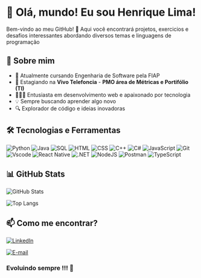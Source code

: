 # 👋 Olá, mundo! Eu sou Henrique Lima!

Bem-vindo ao meu GitHub! 🚀 Aqui você encontrará projetos, exercicios e desafios interessantes abordando diversos temas e linguagens de programação

## 🚀 Sobre mim
- 📖 Atualmente cursando Engenharia de Software pela FIAP
- 💼 Estagiando na **Vivo Telefoncia** - **PMO área de Métricas e Portifólio (TI)**
- 🧑🏽‍💻 Entusiasta em desenvolvimento web e apaixonado por tecnologia
- 💡 Sempre buscando aprender algo novo
- 🔍 Explorador de código e ideias inovadoras

## 🛠️ Tecnologias e Ferramentas

![Python](https://img.shields.io/badge/-Python-3776AB?style=for-the-badge&logo=python&logoColor=ffdd54)
![Java](https://img.shields.io/badge/java-%23ED8B00.svg?style=for-the-badge&logo=openjdk&logoColor=white)
![SQL](https://img.shields.io/badge/-SQL-4479A1?style=for-the-badge&logo=postgresql&logoColor=white)
![HTML](https://img.shields.io/badge/-HTML5-E34F26?style=for-the-badge&logo=html5&logoColor=white)
![CSS](https://img.shields.io/badge/-CSS3-1572B6?style=for-the-badge&logo=css3&logoColor=white)
![C++](https://img.shields.io/badge/-C++-00599C?style=for-the-badge&logo=c%2B%2B&logoColor=white)
![C#](https://img.shields.io/badge/-C%23-239120?style=for-the-badge&logo=c-sharp&logoColor=white)
![JavaScript](https://img.shields.io/badge/-JavaScript-F7DF1E?style=for-the-badge&logo=javascript&logoColor=black)
![Git](https://img.shields.io/badge/GIT-E44C30?style=for-the-badge&logo=git&logoColor=white)
![Vscode](https://img.shields.io/badge/Vscode-007ACC?style=for-the-badge&logo=visual-studio-code&logoColor=white)
![React Native](https://img.shields.io/badge/React_Native-20232A?style=for-the-badge&logo=react&logoColor=61DAFB)
![.NET](https://img.shields.io/badge/.NET-5C2D91?style=for-the-badge&logo=.net&logoColor=white)
![NodeJS](https://img.shields.io/badge/node.js-6DA55F?style=for-the-badge&logo=node.js&logoColor=white)
![Postman](https://img.shields.io/badge/Postman-FF6C37.svg?style=for-the-badge&logo=Postman&logoColor=white)
![TypeScript](https://img.shields.io/badge/TypeScript-007ACC?style=for-the-badge&logo=typescript&logoColor=white)

## 📊 GitHub Stats

![GitHub Stats](https://github-readme-stats.vercel.app/api?username=HLima214&theme=tokyonight&hide=issues&show_icons=true)

![Top Langs](https://github-readme-stats-git-masterrstaa-rickstaa.vercel.app/api/top-langs/?username=HLima214&layout=donut&theme=tokyonight)



## 📫 Como me encontrar?

[![LinkedIn](https://img.shields.io/badge/LinkedIn-0077B5?style=for-the-badge&logo=linkedin&logoColor=white)](https://www.linkedin.com/in/henrique-lima-463686277/)

[![E-mail](https://img.shields.io/badge/-Email-000?style=for-the-badge&logo=microsoft-outlook&logoColor=007BFF)](mailto:riquelima00@gmail.com)
  
### Evoluindo sempre !!! 🚀 


